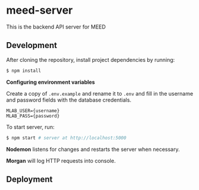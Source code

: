 # meed-server
This is the backend API server for MEED

## Development
After cloning the repository, install project dependencies by running:
``` bash
$ npm install
```

**Configuring environment variables**

Create a copy of `.env.example` and rename it to `.env` and fill in the username and password fields with the database credentials.
```
MLAB_USER={username}
MLAB_PASS={password}
```

To start server, run:
``` bash
$ npm start # server at http://localhost:5000
```
**Nodemon** listens for changes and restarts the server when necessary.

**Morgan** will log HTTP requests into console.

## Deployment
